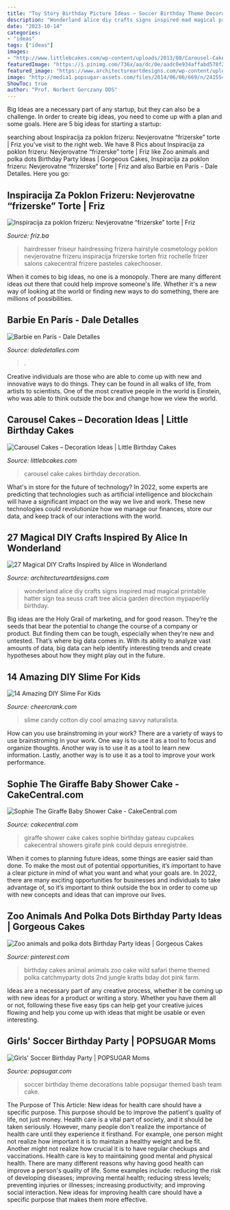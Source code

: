 ```yaml
---
title: "Toy Story Birthday Picture Ideas ~ Soccer Birthday Theme Decorations Table Popsugar Themed Bash Team Cake"
description: "Wonderland alice diy crafts signs inspired mad magical printable hatter sign tea seuss craft tree alicia garden direction mypaperlily birthday"
date: "2023-10-14"
categories:
- "ideas"
tags: ["ideas"]
images:
- "http://www.littlebcakes.com/wp-content/uploads/2013/08/Carousel-Cake-Pictures.jpg"
featuredImage: "https://i.pinimg.com/736x/aa/dc/0e/aadc0e934affabd578f205ade71e4095--zoo-animal-cakes-animal-birthday-cakes.jpg?b=t"
featured_image: "https://www.architectureartdesigns.com/wp-content/uploads/2014/01/1951-630x945.jpg"
image: "http://media1.popsugar-assets.com/files/2014/06/06/669/n/24155406/804b241fb008c460_bash_soccer_table-1_standard.xxxlarge.jpg"
ShowToc: true
author: "Prof. Norbert Gorczany DDS"
---
```



Big Ideas are a necessary part of any startup, but they can also be a challenge. In order to create big ideas, you need to come up with a plan and some goals. Here are 5 big ideas for starting a startup: 

	

		
searching about Inspiracija za poklon frizeru: Nevjerovatne “frizerske” torte | Friz you've visit to the right web. We have 8 Pics about Inspiracija za poklon frizeru: Nevjerovatne “frizerske” torte | Friz like Zoo animals and polka dots Birthday Party Ideas | Gorgeous Cakes, Inspiracija za poklon frizeru: Nevjerovatne “frizerske” torte | Friz and also Barbie en París - Dale Detalles. Here you go:
		
    
## Inspiracija Za Poklon Frizeru: Nevjerovatne “frizerske” Torte | Friz

<img loading=lazy src="http://friz.ba/wp-content/uploads/2017/03/torta-za-frizera-16.jpg" onerror="this.onerror=null;this.src='https://tse2.mm.bing.net/th?id=OIP.EB5DKLJKuh2XxSI4Wg2QMwAAAA&amp;pid=15.1';" alt="Inspiracija za poklon frizeru: Nevjerovatne “frizerske” torte | Friz">

_Source: friz.ba_

>hairdresser friseur hairdressing frizera hairstyle cosmetology poklon nevjerovatne frizeru inspiracija frizerske torten friz rochelle frizer salons cakecentral frizere pasteles cakechooser. 

	

When it comes to big ideas, no one is a monopoly. There are many different ideas out there that could help improve someone's life. Whether it's a new way of looking at the world or finding new ways to do something, there are millions of possibilities. 

    
## Barbie En París - Dale Detalles

<img loading=lazy src="https://i0.wp.com/www.daledetalles.com/wp-content/uploads/2016/02/barbie-en-paris13.jpg" onerror="this.onerror=null;this.src='https://tse3.mm.bing.net/th?id=OIP.IF8caZ9lWMuALwXHtFvN4gHaLI&amp;pid=15.1';" alt="Barbie en París - Dale Detalles">

_Source: daledetalles.com_

>. 

	

Creative individuals are those who are able to come up with new and innovative ways to do things. They can be found in all walks of life, from artists to scientists. One of the most creative people in the world is Einstein, who was able to think outside the box and change how we view the world.

    
## Carousel Cakes – Decoration Ideas | Little Birthday Cakes

<img loading=lazy src="http://www.littlebcakes.com/wp-content/uploads/2013/08/Carousel-Cake-Pictures.jpg" onerror="this.onerror=null;this.src='https://tse4.mm.bing.net/th?id=OIP.srCwMDEMgy4jIJfoJ4MDAQHaLH&amp;pid=15.1';" alt="Carousel Cakes – Decoration Ideas | Little Birthday Cakes">

_Source: littlebcakes.com_

>carousel cake cakes birthday decoration. 

	

What's in store for the future of technology?
In 2022, some experts are predicting that technologies such as artificial intelligence and blockchain will have a significant impact on the way we live and work. These new technologies could revolutionize how we manage our finances, store our data, and keep track of our interactions with the world.

    
## 27 Magical DIY Crafts Inspired By Alice In Wonderland

<img loading=lazy src="https://www.architectureartdesigns.com/wp-content/uploads/2014/01/1951-630x945.jpg" onerror="this.onerror=null;this.src='https://tse1.mm.bing.net/th?id=OIP.KWVLMOqzKpzATESV-UTlSQHaLH&amp;pid=15.1';" alt="27 Magical DIY Crafts Inspired by Alice in Wonderland">

_Source: architectureartdesigns.com_

>wonderland alice diy crafts signs inspired mad magical printable hatter sign tea seuss craft tree alicia garden direction mypaperlily birthday. 

	

Big ideas are the Holy Grail of marketing, and for good reason. They’re the seeds that bear the potential to change the course of a company or product. But finding them can be tough, especially when they’re new and untested. That’s where big data comes in. With its ability to analyze vast amounts of data, big data can help identify interesting trends and create hypotheses about how they might play out in the future.

    
## 14 Amazing DIY Slime For Kids

<img loading=lazy src="https://www.cheercrank.com/wp-content/uploads/2019/09/cool-diy-slime-for-kids-9.jpg" onerror="this.onerror=null;this.src='https://tse2.mm.bing.net/th?id=OIP.RnQVfFJ9_tobpP6whNgWkwHaKN&amp;pid=15.1';" alt="14 Amazing DIY Slime For Kids">

_Source: cheercrank.com_

>slime candy cotton diy cool amazing savvy naturalista. 

	

How can you use brainstroming in your work?
There are a variety of ways to use brainstroming in your work. One way is to use it as a tool to focus and organize thoughts. Another way is to use it as a tool to learn new information. Lastly, another way is to use it as a tool to improve your work performance.

    
## Sophie The Giraffe Baby Shower Cake - CakeCentral.com

<img loading=lazy src="https://cdn001.cakecentral.com/gallery/2015/03/900_10286318pq_sophie-the-giraffe-baby-shower-cake.jpg" onerror="this.onerror=null;this.src='https://tse4.mm.bing.net/th?id=OIP.HJV1jVYSHncqrZzutPmpcwHaLI&amp;pid=15.1';" alt="Sophie The Giraffe Baby Shower Cake - CakeCentral.com">

_Source: cakecentral.com_

>giraffe shower cake cakes sophie birthday gateau cupcakes cakecentral showers girafe pink could depuis enregistrée. 

	

When it comes to planning future ideas, some things are easier said than done. To make the most out of potential opportunities, it’s important to have a clear picture in mind of what you want and what your goals are. In 2022, there are many exciting opportunities for businesses and individuals to take advantage of, so it’s important to think outside the box in order to come up with new concepts and ideas that can improve our lives.

    
## Zoo Animals And Polka Dots Birthday Party Ideas | Gorgeous Cakes

<img loading=lazy src="https://i.pinimg.com/736x/aa/dc/0e/aadc0e934affabd578f205ade71e4095--zoo-animal-cakes-animal-birthday-cakes.jpg?b=t" onerror="this.onerror=null;this.src='https://tse1.mm.bing.net/th?id=OIP.uIKOk2ZCdsg59Em2GK3v8QHaJ3&amp;pid=15.1';" alt="Zoo animals and polka dots Birthday Party Ideas | Gorgeous Cakes">

_Source: pinterest.com_

>birthday cakes animal animals zoo cake wild safari theme themed polka catchmyparty dots 2nd jungle kratts bday dot pink farm. 

	

Ideas are a necessary part of any creative process, whether it be coming up with new ideas for a product or writing a story. Whether you have them all or not, following these five easy tips can help get your creative juices flowing and help you come up with ideas that might be usable or even interesting.

    
## Girls&#039; Soccer Birthday Party | POPSUGAR Moms

<img loading=lazy src="http://media1.popsugar-assets.com/files/2014/06/06/669/n/24155406/804b241fb008c460_bash_soccer_table-1_standard.xxxlarge.jpg" onerror="this.onerror=null;this.src='https://tse4.mm.bing.net/th?id=OIP.Z_iA0YYCni_r3m-SEGoDtQHaJ6&amp;pid=15.1';" alt="Girls&#039; Soccer Birthday Party | POPSUGAR Moms">

_Source: popsugar.com_

>soccer birthday theme decorations table popsugar themed bash team cake. 

	

The Purpose of This Article: New ideas for health care should have a specific purpose. This purpose should be to improve the patient's quality of life, not just money.
Health care is a vital part of society, and it should be taken seriously. However, many people don't realize the importance of health care until they experience it firsthand. For example, one person might not realize how important it is to maintain a healthy weight and be fit. Another might not realize how crucial it is to have regular checkups and vaccinations. Health care is key to maintaining good mental and physical health. There are many different reasons why having good health can improve a person's quality of life. Some examples include: reducing the risk of developing diseases; improving mental health; reducing stress levels; preventing injuries or illnesses; increasing productivity; and improving social interaction. New ideas for improving health care should have a specific purpose that makes them more effective.

